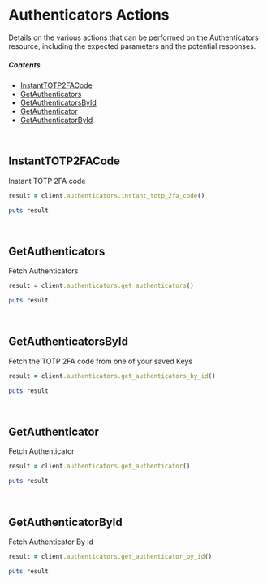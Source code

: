 # Authenticators Actions

Details on the various actions that can be performed on the Authenticators resource, including the expected parameters and the potential responses.

##### Contents

*   [InstantTOTP2FACode](#instanttotp2facode)
*   [GetAuthenticators](#getauthenticators)
*   [GetAuthenticatorsById](#getauthenticatorsbyid)
*   [GetAuthenticator](#getauthenticator)
*   [GetAuthenticatorById](#getauthenticatorbyid)

<br/>

## InstantTOTP2FACode

Instant TOTP 2FA code

```ruby
result = client.authenticators.instant_totp_2fa_code()

puts result
```

<br/>

## GetAuthenticators

Fetch Authenticators

```ruby
result = client.authenticators.get_authenticators()

puts result
```

<br/>

## GetAuthenticatorsById

Fetch the TOTP 2FA code from one of your saved Keys

```ruby
result = client.authenticators.get_authenticators_by_id()

puts result
```

<br/>

## GetAuthenticator

Fetch Authenticator

```ruby
result = client.authenticators.get_authenticator()

puts result
```

<br/>

## GetAuthenticatorById

Fetch Authenticator By Id

```ruby
result = client.authenticators.get_authenticator_by_id()

puts result
```
